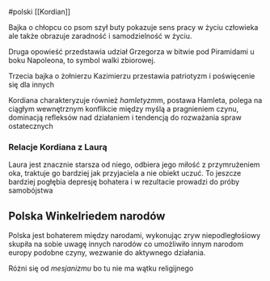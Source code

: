 #polski 
[[Kordian]]

Bajka o chłopcu co psom szył buty pokazuje sens pracy w życiu człowieka ale także obrazuje zaradność i samodzielność w życiu.

Druga opowieść przedstawia udział Grzegorza w bitwie pod Piramidami u boku Napoleona, to symbol walki zbiorowej.

Trzecia bajka o żołnierzu Kazimierzu przestawia patriotyzm i poświęcenie się dla innych

Kordiana charakteryzuje również *hamletyzm*m, postawa Hamleta, polega na ciągłym wewnętrznym konflikcie między myślą a pragnieniem czynu, dominacją refleksów nad działaniem i tendencją do rozważania spraw ostatecznych

### Relacje Kordiana z Laurą
Laura jest znacznie starsza od niego, odbiera jego miłość z przymrużeniem oka, traktuje go bardziej jak przyjaciela a nie obiekt uczuć. To jeszcze bardziej pogłębia depresję bohatera i w rezultacie prowadzi do próby samobójstwa

## Polska Winkelriedem narodów
Polska jest bohaterem między narodami, wykonując zryw niepodległośiowy skupiła na sobie uwagę innych narodów co umożliwiło innym narodom europy podobne czyny, wezwanie do aktywnego działania.

Różni się od *mesjanizmu* bo tu nie ma wątku religijnego